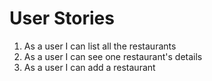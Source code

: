 # User Stories

1. As a user I can list all the restaurants
2. As a user I can see one restaurant's details
3. As a user I can add a restaurant
